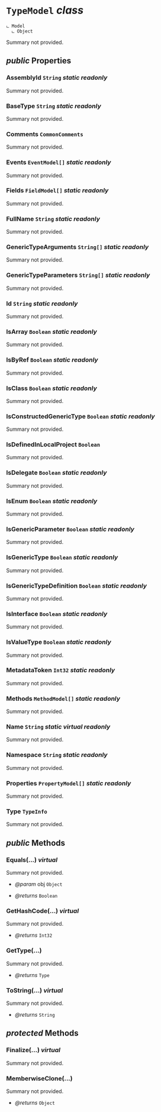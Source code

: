 # <code><span title="undefined">TypeModel</span></code> *class*

```
ட Model
  ட Object
```

Summary not provided.

## *public* Properties

### AssemblyId <code><span title="undefined">String</span></code> *static* *readonly*

Summary not provided.

### BaseType <code><span title="undefined">String</span></code> *static* *readonly*

Summary not provided.

### Comments <code><span title="undefined">CommonComments</span></code>

Summary not provided.

### Events <code><span title="undefined">EventModel[]</span></code> *static* *readonly*

Summary not provided.

### Fields <code><span title="undefined">FieldModel[]</span></code> *static* *readonly*

Summary not provided.

### FullName <code><span title="undefined">String</span></code> *static* *readonly*

Summary not provided.

### GenericTypeArguments <code><span title="undefined">String[]</span></code> *static* *readonly*

Summary not provided.

### GenericTypeParameters <code><span title="undefined">String[]</span></code> *static* *readonly*

Summary not provided.

### Id <code><span title="undefined">String</span></code> *static* *readonly*

Summary not provided.

### IsArray <code><span title="undefined">Boolean</span></code> *static* *readonly*

Summary not provided.

### IsByRef <code><span title="undefined">Boolean</span></code> *static* *readonly*

Summary not provided.

### IsClass <code><span title="undefined">Boolean</span></code> *static* *readonly*

Summary not provided.

### IsConstructedGenericType <code><span title="undefined">Boolean</span></code> *static* *readonly*

Summary not provided.

### IsDefinedInLocalProject <code><span title="undefined">Boolean</span></code>

Summary not provided.

### IsDelegate <code><span title="undefined">Boolean</span></code> *static* *readonly*

Summary not provided.

### IsEnum <code><span title="undefined">Boolean</span></code> *static* *readonly*

Summary not provided.

### IsGenericParameter <code><span title="undefined">Boolean</span></code> *static* *readonly*

Summary not provided.

### IsGenericType <code><span title="undefined">Boolean</span></code> *static* *readonly*

Summary not provided.

### IsGenericTypeDefinition <code><span title="undefined">Boolean</span></code> *static* *readonly*

Summary not provided.

### IsInterface <code><span title="undefined">Boolean</span></code> *static* *readonly*

Summary not provided.

### IsValueType <code><span title="undefined">Boolean</span></code> *static* *readonly*

Summary not provided.

### MetadataToken <code><span title="undefined">Int32</span></code> *static* *readonly*

Summary not provided.

### Methods <code><span title="undefined">MethodModel[]</span></code> *static* *readonly*

Summary not provided.

### Name <code><span title="undefined">String</span></code> *static* *virtual* *readonly*

Summary not provided.

### Namespace <code><span title="undefined">String</span></code> *static* *readonly*

Summary not provided.

### Properties <code><span title="undefined">PropertyModel[]</span></code> *static* *readonly*

Summary not provided.

### Type <code><span title="undefined">TypeInfo</span></code>

Summary not provided.



## *public* Methods

### Equals(...) *virtual*

Summary not provided.

- *@param* obj <code><span title="undefined">Object</span></code>

- *@returns* <code><span title="undefined">Boolean</span></code>

### GetHashCode(...) *virtual*

Summary not provided.

- *@returns* <code><span title="undefined">Int32</span></code>

### GetType(...)

Summary not provided.

- *@returns* <code><span title="undefined">Type</span></code>

### ToString(...) *virtual*

Summary not provided.

- *@returns* <code><span title="undefined">String</span></code>

## *protected* Methods

### Finalize(...) *virtual*

Summary not provided.



### MemberwiseClone(...)

Summary not provided.

- *@returns* <code><span title="undefined">Object</span></code>